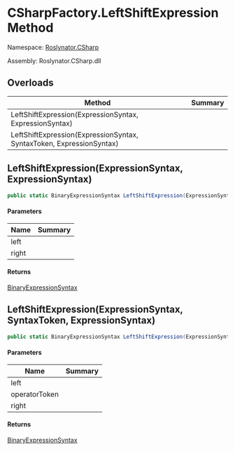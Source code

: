 # CSharpFactory\.LeftShiftExpression Method

Namespace: [Roslynator.CSharp](../../README.md)

Assembly: Roslynator\.CSharp\.dll

## Overloads

| Method | Summary |
| ------ | ------- |
| LeftShiftExpression\(ExpressionSyntax, ExpressionSyntax\) | |
| LeftShiftExpression\(ExpressionSyntax, SyntaxToken, ExpressionSyntax\) | |

## LeftShiftExpression\(ExpressionSyntax, ExpressionSyntax\)

```csharp
public static BinaryExpressionSyntax LeftShiftExpression(ExpressionSyntax left, ExpressionSyntax right)
```

#### Parameters

| Name | Summary |
| ---- | ------- |
| left | |
| right | |

#### Returns

[BinaryExpressionSyntax](https://docs.microsoft.com/en-us/dotnet/api/microsoft.codeanalysis.csharp.syntax.binaryexpressionsyntax)


## LeftShiftExpression\(ExpressionSyntax, SyntaxToken, ExpressionSyntax\)

```csharp
public static BinaryExpressionSyntax LeftShiftExpression(ExpressionSyntax left, SyntaxToken operatorToken, ExpressionSyntax right)
```

#### Parameters

| Name | Summary |
| ---- | ------- |
| left | |
| operatorToken | |
| right | |

#### Returns

[BinaryExpressionSyntax](https://docs.microsoft.com/en-us/dotnet/api/microsoft.codeanalysis.csharp.syntax.binaryexpressionsyntax)


